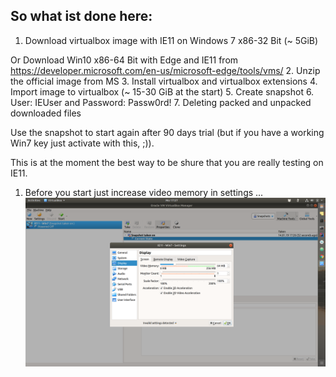 So what ist done here:
- 
1. Download virtualbox image with IE11 on Windows 7 x86-32 Bit (~ 5GiB)

Or Download Win10 x86-64 Bit with Edge and IE11 from https://developer.microsoft.com/en-us/microsoft-edge/tools/vms/
2. Unzip the official image from MS
3. Install virtualbox and virtualbox extensions
4. Import image to virtualbox (~ 15-30 GiB at the start)
5. Create snapshot
6. User: IEUser and Password: Passw0rd!
7. Deleting packed and unpacked downloaded files

Use the snapshot to start again after 90 days trial (but if you have a working Win7 key just activate with this, ;)).

This is at the moment the best way to be shure that you are really testing on IE11.
1. Before you start just increase video memory in settings ...  
![Increase Video Memory](images/1.png?raw=true "Increase video memory")  